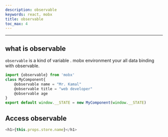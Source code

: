 ```yaml
---
description: observable
keywords: react, mobx
title: observable
toc_max: 4
---
```

---

## what is observable

`observable` is a kind of variable . mobx environment your all data binding with observable.

```js
import {observable} from 'mobx'
class MyComponent{
    @observable name = "Mr. Kamal"
    @observable title = "web developer"
    @observable age
}
export default window.__STATE = new MyComponent(window.__STATE)
```

## Access observable

```js
<h1>{this.props.store.name}</h1>
```

